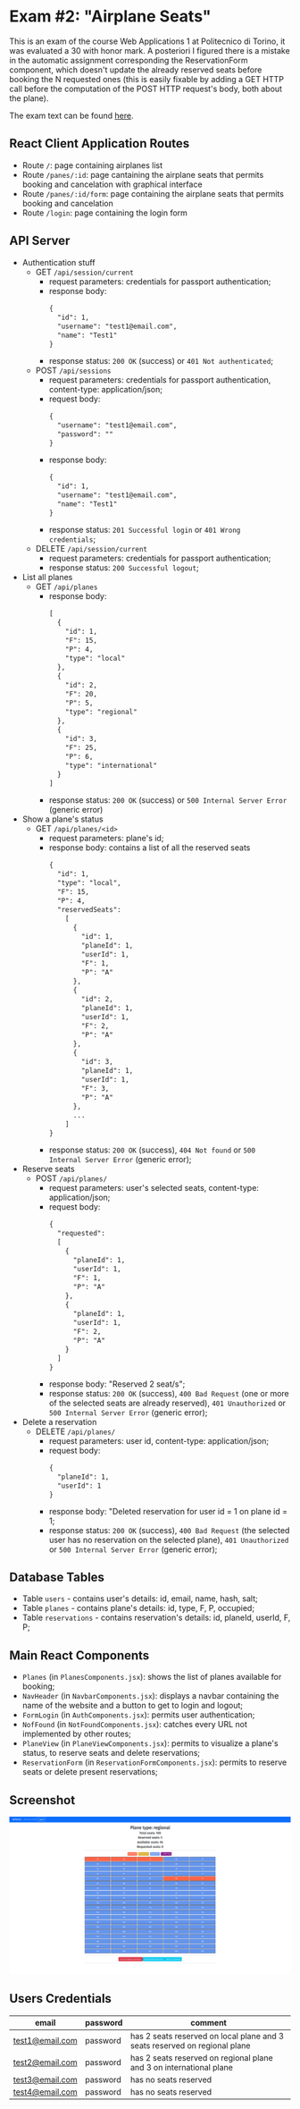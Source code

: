 # Exam #2: "Airplane Seats"

This is an exam of the course Web Applications 1 at Politecnico di Torino, it was evaluated a 30 with honor mark. A posteriori I figured there is a mistake in the automatic assignment corresponding the ReservationForm component, which doesn't update the already reserved seats before booking the N requested ones (this is easily fixable by adding a GET HTTP call before the computation of the POST HTTP request's body, both about the plane).

The exam text can be found [here](https://docs.google.com/document/d/1D0asOxWrcH8Kk44I7UkGmicEHdAxgLvB69KZ8Gj3fNE).

## React Client Application Routes

- Route `/`: page containing airplanes list
- Route `/panes/:id`: page cantaining the airplane seats that permits booking and cancelation with graphical interface
- Route `/panes/:id/form`: page containing the airplane seats that permits booking and cancelation
- Route `/login`: page containing the login form

## API Server

- Authentication stuff
  - GET `/api/session/current`
    - request parameters: credentials for passport authentication;
    - response body: 
      ```
      {
        "id": 1,
        "username": "test1@email.com",
        "name": "Test1"
      }
      ```
    - response status: `200 OK` (success) or `401 Not authenticated`;
  - POST `/api/sessions`
    - request parameters: credentials for passport authentication, content-type: application/json;
    - request body:
      ```
      {
        "username": "test1@email.com",
        "password": ""
      }
      ```
    - response body:
      ```
      {
        "id": 1,
        "username": "test1@email.com",
        "name": "Test1"
      }
      ```
    - response status: `201 Successful login` or `401 Wrong credentials`;
  - DELETE `/api/session/current`
    - request parameters: credentials for passport authentication;
    - response status: `200 Successful logout`;
- List all planes
  - GET `/api/planes`
    - response body:
      ```
      [
        {
          "id": 1,
          "F": 15,
          "P": 4,
          "type": "local"
        },
        {
          "id": 2,
          "F": 20,
          "P": 5,
          "type": "regional"
        },
        {
          "id": 3,
          "F": 25,
          "P": 6,
          "type": "international"
        }
      ]
      ```
    - response status: `200 OK` (success) or `500 Internal Server Error` (generic error)
- Show a plane's status
  - GET `/api/planes/<id>`
    - request parameters: plane's id;
    - response body: contains a list of all the reserved seats
      ```
      {
        "id": 1,
        "type": "local",
        "F": 15,
        "P": 4,
        "reservedSeats":
          [
            {
              "id": 1,
              "planeId": 1,
              "userId": 1,
              "F": 1,
              "P": "A"
            },
            {
              "id": 2,
              "planeId": 1,
              "userId": 1,
              "F": 2,
              "P": "A"
            },
            {
              "id": 3,
              "planeId": 1,
              "userId": 1,
              "F": 3,
              "P": "A"
            },
            ...
          ]
      }
      ```
    - response status: `200 OK` (success), `404 Not found` or `500 Internal Server Error` (generic error);
- Reserve seats
  - POST `/api/planes/`
    - request parameters: user's selected seats, content-type: application/json;
    - request body:
      ```
      {
        "requested":
        [
          {
            "planeId": 1,
            "userId": 1,
            "F": 1,
            "P": "A"
          },
          {
            "planeId": 1,
            "userId": 1,
            "F": 2,
            "P": "A"
          }
        ]
      }
      ```
    - response body: "Reserved 2 seat/s";
    - response status: `200 OK` (success), `400 Bad Request` (one or more of the selected seats are already reserved), `401 Unauthorized` or `500 Internal Server Error` (generic error);
- Delete a reservation
  - DELETE `/api/planes/`
    - request parameters: user id, content-type: application/json;
    - request body:
      ```
      {
        "planeId": 1,
        "userId": 1
      }
      ```
    - response body: "Deleted reservation for user id = 1 on plane id = 1;
    - response status: `200 OK` (success), `400 Bad Request` (the selected user has no reservation on the selected plane), `401 Unauthorized` or `500 Internal Server Error` (generic error);

## Database Tables

- Table `users` - contains user's details: id, email, name, hash, salt;
- Table `planes` - contains plane's details: id, type, F, P, occupied;
- Table `reservations` - contains reservation's details: id, planeId, userId, F, P;

## Main React Components

- `Planes` (in `PlanesComponents.jsx`): shows the list of planes available for booking;
- `NavHeader` (in `NavbarComponents.jsx`): displays a navbar containing the name of the website and a button to get to login and logout;
- `FormLogin` (in `AuthComponents.jsx`): permits user authentication;
- `NofFound` (in `NotFoundComponents.jsx`): catches every URL not implemented by other routes;
- `PlaneView` (in `PlaneViewComponents.jsx`): permits to visualize a plane's status, to reserve seats and delete reservations;
- `ReservationForm` (in `ReservationFormComponents.jsx`): permits to reserve seats or delete present reservations;

## Screenshot

![SeatsBooking](./img/SeatsBooking.png)

## Users Credentials

| email | password | comment |
| ----- | -------- | ------- |
| test1@email.com | password | has 2 seats reserved on local plane and 3 seats reserved on regional plane |
| test2@email.com | password | has 2 seats reserved on regional plane and 3 on international plane |
| test3@email.com | password | has no seats reserved |
| test4@email.com | password | has no seats reserved |
